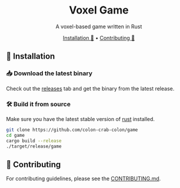 <h1 align="center">Voxel Game</h1>

<p align="center">A voxel-based game written in Rust</p>

<p align="center">
  <a href="#-Installation">Installation 🚀</a>
  •
  <a href="#-Contributing">Contributing 🤝</a>
</p>

## 🚀 Installation

### 📥 Download the latest binary
Check out the [releases](https://github.com/colon-crab-colon/game/releases) tab and get the binary from the latest release.

### 🛠 Build it from source

Make sure you have the latest stable version of [rust](https://www.rust-lang.org/) installed.

```sh
git clone https://github.com/colon-crab-colon/game
cd game
cargo build --release
./target/release/game
```

## 🤝 Contributing
For contributing guidelines, please see the [CONTRIBUTING.md](CONTRIBUTING.md).